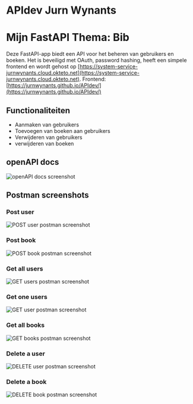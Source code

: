 # APIdev Jurn Wynants
# Mijn FastAPI Thema: Bib

Deze FastAPI-app biedt een API voor het beheren van gebruikers en boeken. Het is beveiligd met OAuth, password hashing, heeft een simpele frontend en wordt gehost op [https://system-service-jurnwynants.cloud.okteto.net](https://system-service-jurnwynants.cloud.okteto.net). Frontend: [https://jurnwynants.github.io/APIdev/](https://jurnwynants.github.io/APIdev/)



## Functionaliteiten
- Aanmaken van gebruikers
- Toevoegen van boeken aan gebruikers
- Verwijderen van gebruikers
- verwijderen van boeken

## openAPI docs

![openAPI docs screenshot](/assets/images/OpenAPI.png)

## Postman screenshots

### Post user
![POST user postman screenshot](/assets/images/postUser.png)
### Post book
![POST book postman screenshot](/assets/images/postBook.png)
### Get all users
![GET users postman screenshot](/assets/images/getUsers.png)
### Get one users
![GET user postman screenshot](/assets/images/getUser.png)
### Get all books
![GET books postman screenshot](/assets/images/getBooks.png)
### Delete a user
![DELETE user postman screenshot](/assets/images/deleteUser.png)
### Delete a book
![DELETE book postman screenshot](/assets/images/deleteBook.png)
